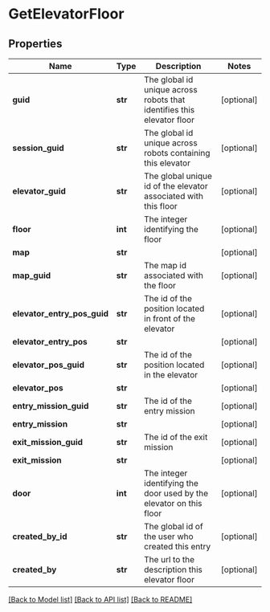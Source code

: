 # GetElevatorFloor

## Properties
Name | Type | Description | Notes
------------ | ------------- | ------------- | -------------
**guid** | **str** | The global id unique across robots that identifies this elevator floor | [optional] 
**session_guid** | **str** | The global id unique across robots containing this elevator | [optional] 
**elevator_guid** | **str** | The global unique id of the elevator associated with this floor | [optional] 
**floor** | **int** | The integer identifying the floor | [optional] 
**map** | **str** |  | [optional] 
**map_guid** | **str** | The map id associated with the floor | [optional] 
**elevator_entry_pos_guid** | **str** | The id of the position located in front of the elevator | [optional] 
**elevator_entry_pos** | **str** |  | [optional] 
**elevator_pos_guid** | **str** | The id of the position located in the elevator | [optional] 
**elevator_pos** | **str** |  | [optional] 
**entry_mission_guid** | **str** | The id of the entry mission | [optional] 
**entry_mission** | **str** |  | [optional] 
**exit_mission_guid** | **str** | The id of the exit mission | [optional] 
**exit_mission** | **str** |  | [optional] 
**door** | **int** | The integer identifying the door used by the elevator on this floor | [optional] 
**created_by_id** | **str** | The global id of the user who created this entry | [optional] 
**created_by** | **str** | The url to the description this elevator floor | [optional] 

[[Back to Model list]](../README.md#documentation-for-models) [[Back to API list]](../README.md#documentation-for-api-endpoints) [[Back to README]](../README.md)


